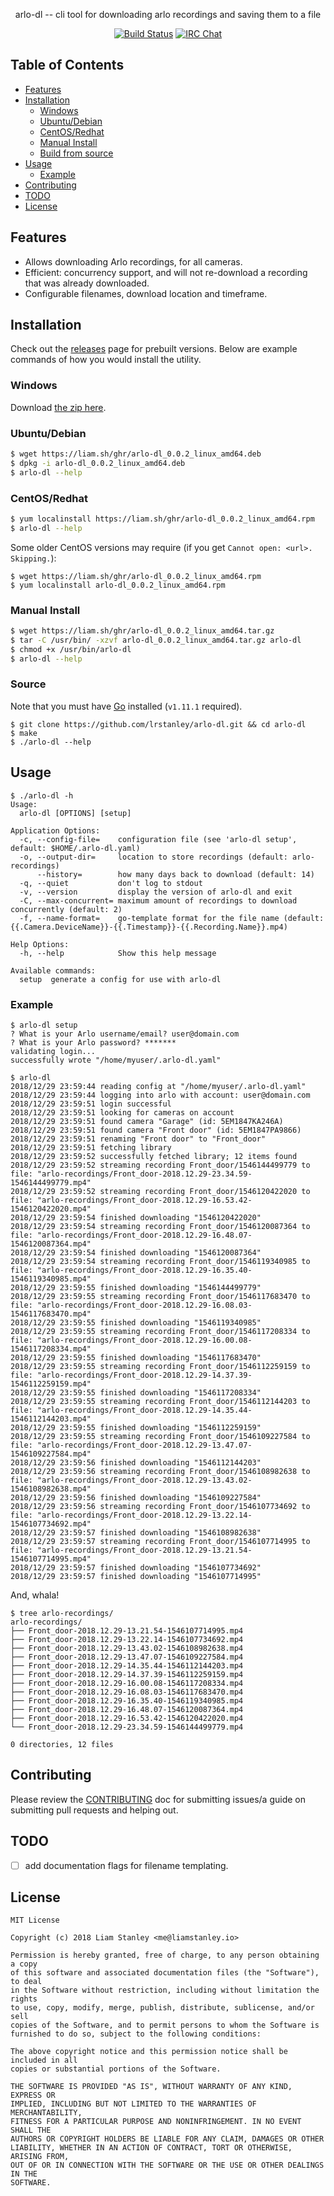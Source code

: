 <p align="center">arlo-dl -- cli tool for downloading arlo recordings and saving them to a file</p>
<p align="center">
  <a href="https://travis-ci.org/lrstanley/arlo-dl"><img src="https://travis-ci.org/lrstanley/arlo-dl.svg?branch=master" alt="Build Status"></a>
  <a href="https://byteirc.org/channel/%23%2Fdev%2Fnull"><img src="https://img.shields.io/badge/ByteIRC-%23%2Fdev%2Fnull-blue.svg" alt="IRC Chat"></a>
</p>

## Table of Contents
- [Features](#features)
- [Installation](#installation)
  - [Windows](#windows)
  - [Ubuntu/Debian](#ubuntudebian)
  - [CentOS/Redhat](#centosredhat)
  - [Manual Install](#manual-install)
  - [Build from source](#build-from-source)
- [Usage](#usage)
  - [Example](#example)
- [Contributing](#contributing)
- [TODO](#todo)
- [License](#license)

## Features

   * Allows downloading Arlo recordings, for all cameras.
   * Efficient: concurrency support, and will not re-download a recording that
   was already downloaded.
   * Configurable filenames, download location and timeframe.

## Installation

Check out the [releases](https://github.com/lrstanley/arlo-dl/releases)
page for prebuilt versions. Below are example commands of how you would install
the utility.

### Windows

Download [the zip here](https://liam.sh/ghr/arlo-dl_0.0.2_windows_amd64.zip).

### Ubuntu/Debian

```bash
$ wget https://liam.sh/ghr/arlo-dl_0.0.2_linux_amd64.deb
$ dpkg -i arlo-dl_0.0.2_linux_amd64.deb
$ arlo-dl --help
```

### CentOS/Redhat

```bash
$ yum localinstall https://liam.sh/ghr/arlo-dl_0.0.2_linux_amd64.rpm
$ arlo-dl --help
```

Some older CentOS versions may require (if you get `Cannot open: <url>. Skipping.`):

```console
$ wget https://liam.sh/ghr/arlo-dl_0.0.2_linux_amd64.rpm
$ yum localinstall arlo-dl_0.0.2_linux_amd64.rpm
```

### Manual Install

```bash
$ wget https://liam.sh/ghr/arlo-dl_0.0.2_linux_amd64.tar.gz
$ tar -C /usr/bin/ -xzvf arlo-dl_0.0.2_linux_amd64.tar.gz arlo-dl
$ chmod +x /usr/bin/arlo-dl
$ arlo-dl --help
```

### Source

Note that you must have [Go](https://golang.org/doc/install) installed (`v1.11.1` required).

    $ git clone https://github.com/lrstanley/arlo-dl.git && cd arlo-dl
    $ make
    $ ./arlo-dl --help

## Usage

```
$ ./arlo-dl -h
Usage:
  arlo-dl [OPTIONS] [setup]

Application Options:
  -c, --config-file=    configuration file (see 'arlo-dl setup', default: $HOME/.arlo-dl.yaml)
  -o, --output-dir=     location to store recordings (default: arlo-recordings)
      --history=        how many days back to download (default: 14)
  -q, --quiet           don't log to stdout
  -v, --version         display the version of arlo-dl and exit
  -C, --max-concurrent= maximum amount of recordings to download concurrently (default: 2)
  -f, --name-format=    go-template format for the file name (default: {{.Camera.DeviceName}}-{{.Timestamp}}-{{.Recording.Name}}.mp4)

Help Options:
  -h, --help            Show this help message

Available commands:
  setup  generate a config for use with arlo-dl
```

### Example

```console
$ arlo-dl setup
? What is your Arlo username/email? user@domain.com
? What is your Arlo password? *******
validating login...
successfully wrote "/home/myuser/.arlo-dl.yaml"
```

```console
$ arlo-dl
2018/12/29 23:59:44 reading config at "/home/myuser/.arlo-dl.yaml"
2018/12/29 23:59:44 logging into arlo with account: user@domain.com
2018/12/29 23:59:51 login successful
2018/12/29 23:59:51 looking for cameras on account
2018/12/29 23:59:51 found camera "Garage" (id: 5EM1847KA246A)
2018/12/29 23:59:51 found camera "Front door" (id: 5EM1847PA9866)
2018/12/29 23:59:51 renaming "Front door" to "Front_door"
2018/12/29 23:59:51 fetching library
2018/12/29 23:59:52 successfully fetched library; 12 items found
2018/12/29 23:59:52 streaming recording Front_door/1546144499779 to file: "arlo-recordings/Front_door-2018.12.29-23.34.59-1546144499779.mp4"
2018/12/29 23:59:52 streaming recording Front_door/1546120422020 to file: "arlo-recordings/Front_door-2018.12.29-16.53.42-1546120422020.mp4"
2018/12/29 23:59:54 finished downloading "1546120422020"
2018/12/29 23:59:54 streaming recording Front_door/1546120087364 to file: "arlo-recordings/Front_door-2018.12.29-16.48.07-1546120087364.mp4"
2018/12/29 23:59:54 finished downloading "1546120087364"
2018/12/29 23:59:54 streaming recording Front_door/1546119340985 to file: "arlo-recordings/Front_door-2018.12.29-16.35.40-1546119340985.mp4"
2018/12/29 23:59:55 finished downloading "1546144499779"
2018/12/29 23:59:55 streaming recording Front_door/1546117683470 to file: "arlo-recordings/Front_door-2018.12.29-16.08.03-1546117683470.mp4"
2018/12/29 23:59:55 finished downloading "1546119340985"
2018/12/29 23:59:55 streaming recording Front_door/1546117208334 to file: "arlo-recordings/Front_door-2018.12.29-16.00.08-1546117208334.mp4"
2018/12/29 23:59:55 finished downloading "1546117683470"
2018/12/29 23:59:55 streaming recording Front_door/1546112259159 to file: "arlo-recordings/Front_door-2018.12.29-14.37.39-1546112259159.mp4"
2018/12/29 23:59:55 finished downloading "1546117208334"
2018/12/29 23:59:55 streaming recording Front_door/1546112144203 to file: "arlo-recordings/Front_door-2018.12.29-14.35.44-1546112144203.mp4"
2018/12/29 23:59:55 finished downloading "1546112259159"
2018/12/29 23:59:55 streaming recording Front_door/1546109227584 to file: "arlo-recordings/Front_door-2018.12.29-13.47.07-1546109227584.mp4"
2018/12/29 23:59:56 finished downloading "1546112144203"
2018/12/29 23:59:56 streaming recording Front_door/1546108982638 to file: "arlo-recordings/Front_door-2018.12.29-13.43.02-1546108982638.mp4"
2018/12/29 23:59:56 finished downloading "1546109227584"
2018/12/29 23:59:56 streaming recording Front_door/1546107734692 to file: "arlo-recordings/Front_door-2018.12.29-13.22.14-1546107734692.mp4"
2018/12/29 23:59:57 finished downloading "1546108982638"
2018/12/29 23:59:57 streaming recording Front_door/1546107714995 to file: "arlo-recordings/Front_door-2018.12.29-13.21.54-1546107714995.mp4"
2018/12/29 23:59:57 finished downloading "1546107734692"
2018/12/29 23:59:57 finished downloading "1546107714995"
```

And, whala!

```console
$ tree arlo-recordings/
arlo-recordings/
├── Front_door-2018.12.29-13.21.54-1546107714995.mp4
├── Front_door-2018.12.29-13.22.14-1546107734692.mp4
├── Front_door-2018.12.29-13.43.02-1546108982638.mp4
├── Front_door-2018.12.29-13.47.07-1546109227584.mp4
├── Front_door-2018.12.29-14.35.44-1546112144203.mp4
├── Front_door-2018.12.29-14.37.39-1546112259159.mp4
├── Front_door-2018.12.29-16.00.08-1546117208334.mp4
├── Front_door-2018.12.29-16.08.03-1546117683470.mp4
├── Front_door-2018.12.29-16.35.40-1546119340985.mp4
├── Front_door-2018.12.29-16.48.07-1546120087364.mp4
├── Front_door-2018.12.29-16.53.42-1546120422020.mp4
└── Front_door-2018.12.29-23.34.59-1546144499779.mp4

0 directories, 12 files
```

## Contributing

Please review the [CONTRIBUTING](CONTRIBUTING.md) doc for submitting issues/a guide
on submitting pull requests and helping out.

## TODO

 - [ ] add documentation flags for filename templating.

## License

```
MIT License

Copyright (c) 2018 Liam Stanley <me@liamstanley.io>

Permission is hereby granted, free of charge, to any person obtaining a copy
of this software and associated documentation files (the "Software"), to deal
in the Software without restriction, including without limitation the rights
to use, copy, modify, merge, publish, distribute, sublicense, and/or sell
copies of the Software, and to permit persons to whom the Software is
furnished to do so, subject to the following conditions:

The above copyright notice and this permission notice shall be included in all
copies or substantial portions of the Software.

THE SOFTWARE IS PROVIDED "AS IS", WITHOUT WARRANTY OF ANY KIND, EXPRESS OR
IMPLIED, INCLUDING BUT NOT LIMITED TO THE WARRANTIES OF MERCHANTABILITY,
FITNESS FOR A PARTICULAR PURPOSE AND NONINFRINGEMENT. IN NO EVENT SHALL THE
AUTHORS OR COPYRIGHT HOLDERS BE LIABLE FOR ANY CLAIM, DAMAGES OR OTHER
LIABILITY, WHETHER IN AN ACTION OF CONTRACT, TORT OR OTHERWISE, ARISING FROM,
OUT OF OR IN CONNECTION WITH THE SOFTWARE OR THE USE OR OTHER DEALINGS IN THE
SOFTWARE.
```
